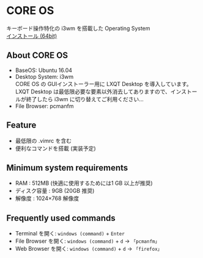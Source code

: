 # CORE OS
キーボード操作特化の i3wm を搭載した Operating System  
<a href="https://object.gamma410.win/core-os/COREOS.1/CORE_OS.iso">インストール (64bit)</a>
## About CORE OS
- BaseOS: Ubuntu 16.04
- Desktop System: i3wm  
CORE OS の GUIインストーラー用に LXQT Desktop を導入しています。  
LXQT Desktop は最低限必要な要素以外消去してありますので、インストールが終了したら i3wm に切り替えてご利用ください...
- File Browser: pcmanfm


## Feature
- 最低限の .vimrc を含む
- 便利なコマンドを搭載 (実装予定)


## Minimum system requirements
- RAM : 512MB (快適に使用するためには1 GB 以上が推奨) 
- ディスク容量 : 9GB (20GB 推奨) 
- 解像度 : 1024×768 解像度


## Frequently used commands
- Terminal を開く: <code>windows (command)</code> + <code>Enter</code>
- File Browser を開く: <code>windows (command)</code> + <code>d</code> -> <code>「pcmanfm」</code>
- Web Browser を開く: <code>windows (command)</code> + <code>d</code> -> <code>「firefox」</code>
